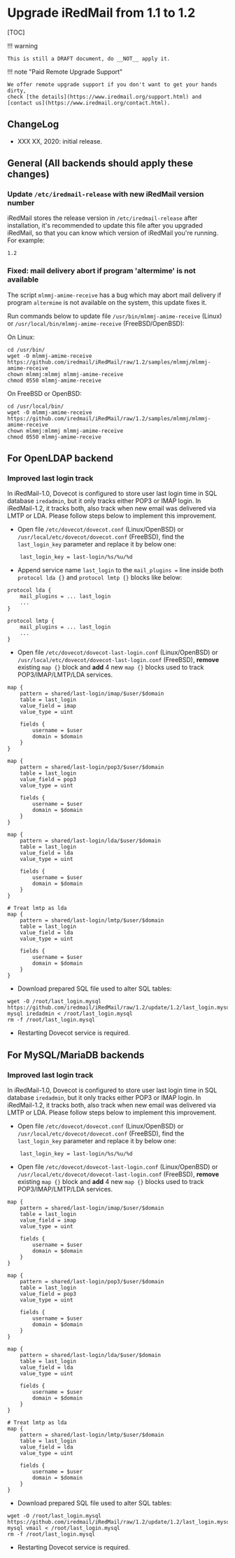 # Upgrade iRedMail from 1.1 to 1.2

[TOC]

!!! warning

    This is still a DRAFT document, do __NOT__ apply it.

!!! note "Paid Remote Upgrade Support"

    We offer remote upgrade support if you don't want to get your hands dirty,
    check [the details](https://www.iredmail.org/support.html) and
    [contact us](https://www.iredmail.org/contact.html).

## ChangeLog

* XXX XX, 2020: initial release.

## General (All backends should apply these changes)

### Update `/etc/iredmail-release` with new iRedMail version number

iRedMail stores the release version in `/etc/iredmail-release` after
installation, it's recommended to update this file after you upgraded iRedMail,
so that you can know which version of iRedMail you're running. For example:

```
1.2
```

### Fixed: mail delivery abort if program 'altermime' is not available

The script `mlmmj-amime-receive` has a bug which may abort mail delivery if
program `altermime` is not available on the system, this update fixes it.

Run commands below to update file `/usr/bin/mlmmj-amime-receive` (Linux) or
`/usr/local/bin/mlmmj-amime-receive` (FreeBSD/OpenBSD):

On Linux:

```
cd /usr/bin/
wget -O mlmmj-amime-receive https://github.com/iredmail/iRedMail/raw/1.2/samples/mlmmj/mlmmj-amime-receive
chown mlmmj:mlmmj mlmmj-amime-receive
chmod 0550 mlmmj-amime-receive
```

On FreeBSD or OpenBSD:

```
cd /usr/local/bin/
wget -O mlmmj-amime-receive https://github.com/iredmail/iRedMail/raw/1.2/samples/mlmmj/mlmmj-amime-receive
chown mlmmj:mlmmj mlmmj-amime-receive
chmod 0550 mlmmj-amime-receive
```

## For OpenLDAP backend

### Improved last login track

In iRedMail-1.0, Dovecot is configured to store user last login time in SQL
database `iredadmin`, but it only tracks either POP3 or IMAP login. In
iRedMail-1.2, it tracks both, also track when new email was delivered via
LMTP or LDA. Please follow steps below to implement this improvement.

* Open file `/etc/dovecot/dovecot.conf` (Linux/OpenBSD) or
  `/usr/local/etc/dovecot/dovecot.conf` (FreeBSD), find the `last_login_key`
  parameter and replace it by below one:

```
    last_login_key = last-login/%s/%u/%d
```

* Append service name `last_login` to the `mail_plugins =` line inside both
  `protocol lda {}` and `protocol lmtp {}` blocks like below:

```
protocol lda {
    mail_plugins = ... last_login
    ...
}

protocol lmtp {
    mail_plugins = ... last_login
    ...
}
```

* Open file `/etc/dovecot/dovecot-last-login.conf` (Linux/OpenBSD) or
  `/usr/local/etc/dovecot/dovecot-last-login.conf` (FreeBSD), __remove__ existing
  `map {}` block and __add__ 4 new `map {}` blocks used to track
  POP3/IMAP/LMTP/LDA services.

```
map {
    pattern = shared/last-login/imap/$user/$domain
    table = last_login
    value_field = imap
    value_type = uint

    fields {
        username = $user
        domain = $domain
    }
}

map {
    pattern = shared/last-login/pop3/$user/$domain
    table = last_login
    value_field = pop3
    value_type = uint

    fields {
        username = $user
        domain = $domain
    }
}

map {
    pattern = shared/last-login/lda/$user/$domain
    table = last_login
    value_field = lda
    value_type = uint

    fields {
        username = $user
        domain = $domain
    }
}

# Treat lmtp as lda
map {
    pattern = shared/last-login/lmtp/$user/$domain
    table = last_login
    value_field = lda
    value_type = uint

    fields {
        username = $user
        domain = $domain
    }
}
```

* Download prepared SQL file used to alter SQL tables:

```
wget -O /root/last_login.mysql https://github.com/iredmail/iRedMail/raw/1.2/update/1.2/last_login.mysql
mysql iredadmin < /root/last_login.mysql
rm -f /root/last_login.mysql
```

* Restarting Dovecot service is required.

## For MySQL/MariaDB backends

### Improved last login track

In iRedMail-1.0, Dovecot is configured to store user last login time in SQL
database `iredadmin`, but it only tracks either POP3 or IMAP login. In
iRedMail-1.2, it tracks both, also track when new email was delivered via
LMTP or LDA. Please follow steps below to implement this improvement.

* Open file `/etc/dovecot/dovecot.conf` (Linux/OpenBSD) or
  `/usr/local/etc/dovecot/dovecot.conf` (FreeBSD), find the `last_login_key`
  parameter and replace it by below one:

```
    last_login_key = last-login/%s/%u/%d
```

* Open file `/etc/dovecot/dovecot-last-login.conf` (Linux/OpenBSD) or
  `/usr/local/etc/dovecot/dovecot-last-login.conf` (FreeBSD), __remove__ existing
  `map {}` block and __add__ 4 new `map {}` blocks used to track
  POP3/IMAP/LMTP/LDA services.

```
map {
    pattern = shared/last-login/imap/$user/$domain
    table = last_login
    value_field = imap
    value_type = uint

    fields {
        username = $user
        domain = $domain
    }
}

map {
    pattern = shared/last-login/pop3/$user/$domain
    table = last_login
    value_field = pop3
    value_type = uint

    fields {
        username = $user
        domain = $domain
    }
}

map {
    pattern = shared/last-login/lda/$user/$domain
    table = last_login
    value_field = lda
    value_type = uint

    fields {
        username = $user
        domain = $domain
    }
}

# Treat lmtp as lda
map {
    pattern = shared/last-login/lmtp/$user/$domain
    table = last_login
    value_field = lda
    value_type = uint

    fields {
        username = $user
        domain = $domain
    }
}
```

* Download prepared SQL file used to alter SQL tables:

```
wget -O /root/last_login.mysql https://github.com/iredmail/iRedMail/raw/1.2/update/1.2/last_login.mysql
mysql vmail < /root/last_login.mysql
rm -f /root/last_login.mysql
```

* Restarting Dovecot service is required.
